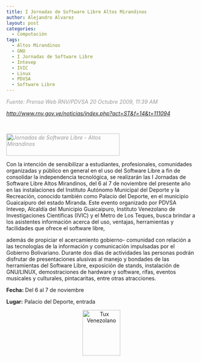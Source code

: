 ```yaml
---
title: I Jornadas de Software Libre Altos Mirandinos
author: Alejandro Alvarez
layout: post
categories:
  - Computación
tags:
  - Altos Mirandinos
  - GNU
  - I Jornadas de Software Libre
  - Intevep
  - IVIC
  - Linux
  - PDVSA
  - Software Libre
---
```

<span style="color: #999999;"><em>Fuente: Prensa Web RNV/PDVSA 20 Octubre 2009, 11:39 AM</em></span>

<span style="color: #999999;"><em>http://www.rnv.gov.ve/noticias/index.php?act=ST&f=14&t=111094</em></span>

<span style="color: #999999;"><em><br /> </em></span>

<span style="color: #999999;"><em><img class="aligncenter size-medium wp-image-84" title="I Jornadas de SL" src="http://thedynamicist.wordpress.com/files/2009/11/i-jornadas-de-sl.jpg?w=300" alt="Jornadas de Software Libre - Altos Mirandinos" width="300" height="59" /><br /> </em></span>

Con la intención de sensibilizar a estudiantes, profesionales, comunidades organizadas y público en general en el uso del Software Libre a fin de consolidar la independencia tecnológica, se realizarán las I Jornadas de Software Libre Altos Mirandinos, del 6 al 7 de noviembre del presente año en las instalaciones del Inst<span style="background-color: #ffffff;">ituto Autónomo Municipal del Deporte y la Recreación, conocido también como Palacio del Deporte, en el municipio Guaicaipuro del estado Miranda. Este evento organizado por PDVSA Intevep, Alcaldía del Municipio Guaicaipuro, Instituto Venezolano de Investigaciones Científicas (IVIC) y el Metro de Los Teques, busca brindar a los asistentes información acerca del uso, ventajas, herramientas y facilidades que ofrece el software libre,</span>

además de propiciar el acercamiento gobierno- comunidad con relación a las tecnologías de la información y comunicación impulsadas por el Gobierno Bolivariano. Durante dos días de actividades las personas podrán disfrutar de presentaciones alusivas al manejo y bondades de las herramientas del Software Libre, exposición de stands, instalación de GNU/LINUX, demostraciones de hardware y software, rifas, eventos musicales y culturales, pintacaritas, entre otras atracciones.

**Fecha:** Del 6 al 7 de noviembre

**Lugar:** Palacio del Deporte, entrada

<p style="text-align: center;">
  <img class="aligncenter" title="Linux venezuela" src="http://www.haller.com.ve/cursos/file.php/1/velug2.png" alt="Tux Venezolano" width="100" height="121" />
</p>
